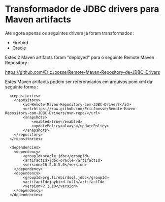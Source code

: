 # Transformador de JDBC drivers para Maven artifacts

Até agora apenas os seguintes drivers já foram transformados : 
* Firebird
* Oracle


Estes 2 Maven artifacts foram "deployed" para o seguinte Remote Maven Repository : 

https://github.com/EricJoosse/Remote-Maven-Repository-de-JDBC-Drivers 

Estes Maven artifacts podem ser referenciados em arquivos pom.xml da seguinte forma : 
```
  <repositories>
    <repository>
        <id>Remote-Maven-Repository-com-JDBC-Drivers</id>
        <url>https://raw.github.com/EricJoosse/Remote-Maven-Repository-com-JDBC-Drivers/mvn-repo/</url>
        <snapshots>
            <enabled>true</enabled>
            <updatePolicy>always</updatePolicy>
        </snapshots>
    </repository>
  </repositories>

  <dependencies>
    <dependency>
    	<groupId>oracle.jdbc</groupId>
    	<artifactId>jdbc-oracle</artifactId>
    	<version>10.2.0.5.0</version>
    </dependency>
    <dependency>
    	<groupId>org.firebirdsql.jdbc</groupId>
    	<artifactId>jaybird-full</artifactId>
    	<version>2.2.10</version>
    </dependency>
  </dependencies>
```
